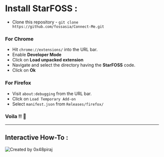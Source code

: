 
# Install StarFOSS :

* Clone this repository - `git clone https://github.com/fossasia/Connect-Me.git`

### For Chrome

* Hit `chrome://extensions/` into the URL bar.
* Enable **Developer Mode**
* Click on **Load unpacked extension**
* Navigate and select the directory having the **StarFOSS** code.
* Click on **Ok**

### For Firefox

* Visit `about:debugging` from the URL bar.
* Click on `Load Temporary Add-on`
* Select `manifest.json` from `Releases/firefox/`

### Voila !! :tada:
---

## Interactive How-To :


![Created by 0x48piraj](https://user-images.githubusercontent.com/5800726/34394354-9bf4c7b8-eb7e-11e7-94dc-c039bd554d16.png)
